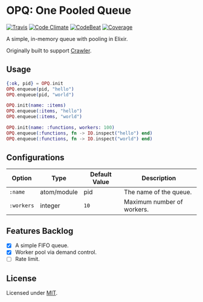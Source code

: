 # OPQ: One Pooled Queue

[![Travis](https://img.shields.io/travis/fredwu/opq.svg)](https://travis-ci.org/fredwu/opq)
[![Code Climate](https://img.shields.io/codeclimate/github/fredwu/opq.svg)](https://codeclimate.com/github/fredwu/opq)
[![CodeBeat](https://codebeat.co/badges/76916047-5b66-466d-91d3-7131a269899a)](https://codebeat.co/projects/github-com-fredwu-opq-master)
[![Coverage](https://img.shields.io/coveralls/fredwu/opq.svg)](https://coveralls.io/github/fredwu/opq?branch=master)

A simple, in-memory queue with pooling in Elixir.

Originally built to support [Crawler](https://github.com/fredwu/crawler).

## Usage

```elixir
{:ok, pid} = OPQ.init
OPQ.enqueue(pid, "hello")
OPQ.enqueue(pid, "world")
```

```elixir
OPQ.init(name: :items)
OPQ.enqueue(:items, "hello")
OPQ.enqueue(:items, "world")
```

```elixir
OPQ.init(name: :functions, workers: 100)
OPQ.enqueue(:functions, fn -> IO.inspect("hello") end)
OPQ.enqueue(:functions, fn -> IO.inspect("world") end)
```

## Configurations

| Option       | Type        | Default Value  | Description |
|--------------|-------------|----------------|-------------|
| `:name`      | atom/module | pid            | The name of the queue.
| `:workers`   | integer     | `10`           | Maximum number of workers.

## Features Backlog

- [x] A simple FIFO queue.
- [x] Worker pool via demand control.
- [ ] Rate limit.

## License

Licensed under [MIT](http://fredwu.mit-license.org/).
